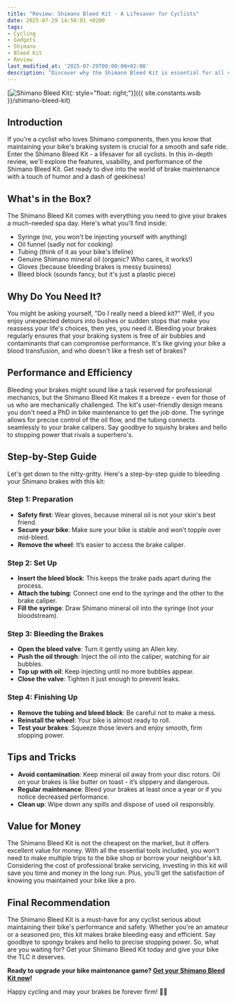 ```yaml
---
title: "Review: Shimano Bleed Kit - A Lifesaver for Cyclists"
date: 2025-07-29 14:58:01 +0200
tags:
- Cycling
- Gadgets
- Shimano
- Bleed Kit
- Review
last_modified_at: '2025-07-29T00:00:00+02:00'
description: "Discover why the Shimano Bleed Kit is essential for all cyclists. Read our in-depth review and find out if it's worth the investment."
---
```


[![Shimano Bleed Kit](https://i.imgur.com/UmrVWy4m.jpg){: style="float: right;"}]({{ site.constants.wsib }}/shimano-bleed-kit)

## Introduction

If you're a cyclist who loves Shimano components, then you know that maintaining your bike's braking system is crucial for a smooth and safe ride. Enter the Shimano Bleed Kit - a lifesaver for all cyclists. In this in-depth review, we'll explore the features, usability, and performance of the Shimano Bleed Kit. Get ready to dive into the world of brake maintenance with a touch of humor and a dash of geekiness!

## What's in the Box?

The Shimano Bleed Kit comes with everything you need to give your brakes a much-needed spa day. Here's what you'll find inside:

- Syringe (no, you won't be injecting yourself with anything)
- Oil funnel (sadly not for cooking)
- Tubing (think of it as your bike's lifeline)
- Genuine Shimano mineral oil (organic? Who cares, it works!)
- Gloves (because bleeding brakes is messy business)
- Bleed block (sounds fancy, but it's just a plastic piece)

## Why Do You Need It?

You might be asking yourself, "Do I really need a bleed kit?" Well, if you enjoy unexpected detours into bushes or sudden stops that make you reassess your life's choices, then yes, you need it. Bleeding your brakes regularly ensures that your braking system is free of air bubbles and contaminants that can compromise performance. It's like giving your bike a blood transfusion, and who doesn't like a fresh set of brakes?

## Performance and Efficiency

Bleeding your brakes might sound like a task reserved for professional mechanics, but the Shimano Bleed Kit makes it a breeze - even for those of us who are mechanically challenged. The kit's user-friendly design means you don't need a PhD in bike maintenance to get the job done. The syringe allows for precise control of the oil flow, and the tubing connects seamlessly to your brake calipers. Say goodbye to squishy brakes and hello to stopping power that rivals a superhero's.

## Step-by-Step Guide

Let's get down to the nitty-gritty. Here's a step-by-step guide to bleeding your Shimano brakes with this kit:

### Step 1: Preparation

- **Safety first**: Wear gloves, because mineral oil is not your skin's best friend.
- **Secure your bike**: Make sure your bike is stable and won’t topple over mid-bleed.
- **Remove the wheel**: It’s easier to access the brake caliper.

### Step 2: Set Up

- **Insert the bleed block**: This keeps the brake pads apart during the process.
- **Attach the tubing**: Connect one end to the syringe and the other to the brake caliper.
- **Fill the syringe**: Draw Shimano mineral oil into the syringe (not your bloodstream).

### Step 3: Bleeding the Brakes

- **Open the bleed valve**: Turn it gently using an Allen key.
- **Push the oil through**: Inject the oil into the caliper, watching for air bubbles.
- **Top up with oil**: Keep injecting until no more bubbles appear.
- **Close the valve**: Tighten it just enough to prevent leaks.

### Step 4: Finishing Up

- **Remove the tubing and bleed block**: Be careful not to make a mess.
- **Reinstall the wheel**: Your bike is almost ready to roll.
- **Test your brakes**: Squeeze those levers and enjoy smooth, firm stopping power.

## Tips and Tricks

- **Avoid contamination**: Keep mineral oil away from your disc rotors. Oil on your brakes is like butter on toast - it’s slippery and dangerous.
- **Regular maintenance**: Bleed your brakes at least once a year or if you notice decreased performance.
- **Clean up**: Wipe down any spills and dispose of used oil responsibly.

## Value for Money

The Shimano Bleed Kit is not the cheapest on the market, but it offers excellent value for money. With all the essential tools included, you won't need to make multiple trips to the bike shop or borrow your neighbor's kit. Considering the cost of professional brake servicing, investing in this kit will save you time and money in the long run. Plus, you’ll get the satisfaction of knowing you maintained your bike like a pro.

## Final Recommendation

The Shimano Bleed Kit is a must-have for any cyclist serious about maintaining their bike's performance and safety. Whether you're an amateur or a seasoned pro, this kit makes brake bleeding easy and efficient. Say goodbye to spongy brakes and hello to precise stopping power. So, what are you waiting for? Get your Shimano Bleed Kit today and give your bike the TLC it deserves.

**Ready to upgrade your bike maintenance game? [Get your Shimano Bleed Kit now](https://www.amazon.com/shimano-bleed-kit)!**

Happy cycling and may your brakes be forever firm! 🚴‍♂️